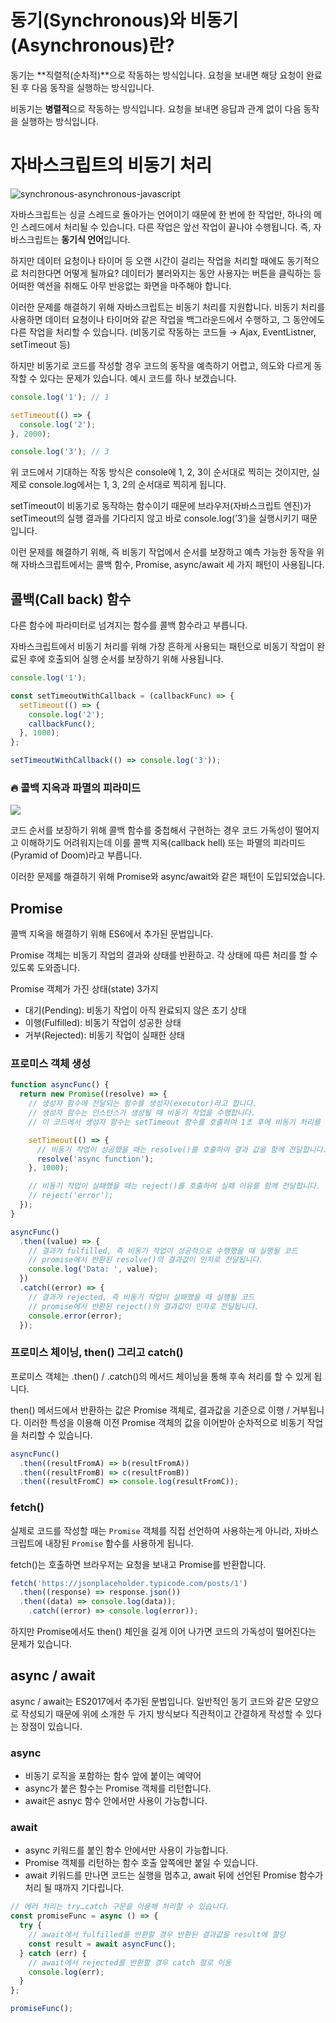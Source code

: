 # 동기(**Synchronous)와 비동기(Asynchronous)란?**

동기는 **직렬적(순차적)**으로 작동하는 방식입니다. 요청을 보내면 해당 요청이 완료된 후 다음 동작을 실행하는 방식입니다.

비동기는 **병렬적**으로 작동하는 방식입니다. 요청을 보내면 응답과 관계 없이 다음 동작을 실행하는 방식입니다.

# 자바스크립트의 비동기 처리
![synchronous-asynchronous-javascript](https://github.com/geniee1220/study-rocket/assets/110911811/c468be55-eaa3-4371-a434-6f4fce1d85c1)

자바스크립트는 싱글 스레드로 돌아가는 언어이기 때문에 한 번에 한 작업만, 하나의 메인 스레드에서 처리될 수 있습니다. 다른 작업은 앞선 작업이 끝나야 수행됩니다. 즉, 자바스크립트는 **동기식 언어**입니다.

하지만 데이터 요청이나 타이머 등 오랜 시간이 걸리는 작업을 처리할 때에도 동기적으로 처리한다면 어떻게 될까요? 데이터가 불러와지는 동안 사용자는 버튼을 클릭하는 등 어떠한 액션을 취해도 아무 반응없는 화면을 마주해야 합니다.

이러한 문제를 해결하기 위해 자바스크립트는 비동기 처리를 지원합니다. 비동기 처리를 사용하면 데이터 요청이나 타이머와 같은 작업을 백그라운드에서 수행하고, 그 동안에도 다른 작업을 처리할 수 있습니다.
(비동기로 작동하는 코드들 → Ajax, EventListner, setTimeout 등)

하지만 비동기로 코드를 작성할 경우 코드의 동작을 예측하기 어렵고, 의도와 다르게 동작할 수 있다는 문제가 있습니다. 예시 코드를 하나 보겠습니다.

```jsx
console.log('1'); // 1

setTimeout(() => {
  console.log('2');
}, 2000);

console.log('3'); // 3
```

위 코드에서 기대하는 작동 방식은 console에 1, 2, 3이 순서대로 찍히는 것이지만, 실제로 console.log에서는 1, 3, 2의 순서대로 찍히게 됩니다.

setTimeout이 비동기로 동작하는 함수이기 때문에 브라우저(자바스크립트 엔진)가 setTimeout의 실행 결과를 기다리지 않고 바로 console.log(’3’)을 실행시키기 때문입니다.

이런 문제를 해결하기 위해, 즉 비동기 작업에서 순서를 보장하고 예측 가능한 동작을 위해 자바스크립트에서는 콜백 함수, Promise, async/await 세 가지 패턴이 사용됩니다.

## 콜백(Call back) 함수

다른 함수에 파라미터로 넘겨지는 함수를 콜백 함수라고 부릅니다.

자바스크립트에서 비동기 처리를 위해 가장 흔하게 사용되는 패턴으로 비동기 작업이 완료된 후에 호출되어 실행 순서를 보장하기 위해 사용됩니다.

```jsx
console.log('1');

const setTimeoutWithCallback = (callbackFunc) => {
  setTimeout(() => {
    console.log('2');
    callbackFunc();
  }, 1000);
};

setTimeoutWithCallback(() => console.log('3'));
```

### **🔥 콜백 지옥과 파멸의 피라미드**
![](https://github.com/geniee1220/study-rocket/assets/110911811/4e8da275-4a5a-475e-94d6-8403bd274979)

코드 순서를 보장하기 위해 콜백 함수를 중첩해서 구현하는 경우 코드 가독성이 떨어지고 이해하기도 어려워지는데 이를 콜백 지옥(callback hell) 또는 파멸의 피라미드(Pyramid of Doom)라고 부릅니다.

이러한 문제를 해결하기 위해 Promise와 async/await와 같은 패턴이 도입되었습니다.

## Promise

콜백 지옥을 해결하기 위해 ES6에서 추가된 문법입니다.

Promise 객체는 비동기 작업의 결과와 상태를 반환하고. 각 상태에 따른 처리를 할 수 있도록 도와줍니다.

Promise 객체가 가진 상태(state) 3가지

- 대기(Pending): 비동기 작업이 아직 완료되지 않은 초기 상태
- 이행(Fulfilled): 비동기 작업이 성공한 상태
- 거부(Rejected): 비동기 작업이 실패한 상태

### 프로미스 객체 생성

```jsx
function asyncFunc() {
  return new Promise((resolve) => {
    // 생성자 함수에 전달되는 함수를 생성자(executor)라고 합니다.
    // 생성자 함수는 인스턴스가 생성될 때 비동기 작업을 수행합니다.
    // 이 코드에서 생성자 함수는 setTimeout 함수를 호출하여 1초 후에 비동기 처리를 수행합니다.

    setTimeout(() => {
      // 비동기 작업이 성공했을 때는 resolve()를 호출하여 결과 값을 함께 전달합니다.
      resolve('async function');
    }, 1000);

    // 비동기 작업이 실패했을 때는 reject()를 호출하여 실패 이유를 함께 전달합니다.
    // reject('error');
  });
}
```

```jsx
asyncFunc()
  .then((value) => {
    // 결과가 fulfilled, 즉 비동기 작업이 성공적으로 수행했을 때 실행될 코드
    // promise에서 반환된 resolve()의 결과값이 인자로 전달됩니다.
    console.log('Data: ', value);
  })
  .catch((error) => {
    // 결과가 rejected, 즉 비동기 작업이 실패했을 때 실행될 코드
    // promise에서 반환된 reject()의 결과값이 인자로 전달됩니다.
    console.error(error);
  });
```

### 프로미스 **체이닝,** then() 그리고 catch()

프로미스 객체는 .then() / .catch()의 메서드 체이닝을 통해 후속 처리를 할 수 있게 됩니다.

then() 메서드에서 반환하는 값은 Promise 객체로, 결과값을 기준으로 이행 / 거부됩니다. 이러한 특성을 이용해 이전 Promise 객체의 값을 이어받아 순차적으로 비동기 작업을 처리할 수 있습니다.

```jsx
asyncFunc()
  .then((resultFromA) => b(resultFromA))
  .then((resultFromB) => c(resultFromB))
  .then((resultFromC) => console.log(resultFromC));
```

### fetch()

실제로 코드를 작성할 때는 `Promise` 객체를 직접 선언하여 사용하는게 아니라, 자바스크립트에 내장된 `Promise` 함수를 사용하게 됩니다.

fetch()는 호출하면 브라우저는 요청을 보내고 Promise를 반환합니다.

```jsx
fetch('https://jsonplaceholder.typicode.com/posts/1')
  .then((response) => response.json())
  .then((data) => console.log(data));
	.catch((error) => console.log(error));
```

하지만 Promise에서도 then() 체인을 길게 이어 나가면 코드의 가독성이 떨어진다는 문제가 있습니다.

## async / await

async / await는 ES2017에서 추가된 문법입니다. 일반적인 동기 코드와 같은 모양으로 작성되기 때문에 위에 소개한 두 가지 방식보다 직관적이고 간결하게 작성할 수 있다는 장점이 있습니다.

### async

- 비동기 로직을 포함하는 함수 앞에 붙이는 예약어
- async가 붙은 함수는 Promise 객체를 리턴합니다.
- await은 asnyc 함수 안에서만 사용이 가능합니다.

### await

- async 키워드를 붙인 함수 안에서만 사용이 가능합니다.
- Promise 객체를 리턴하는 함수 호출 앞쪽에만 붙일 수 있습니다.
- await 키워드를 만나면 코드는 실행을 멈추고, await 뒤에 선언된 Promise 함수가 처리 될 때까지 기다립니다.

```jsx
// 에러 처리는 try…catch 구문을 이용해 처리할 수 있습니다.
const promiseFunc = async () => {
  try {
    // await에서 fulfilled를 반환할 경우 반환된 결과값을 result에 할당
    const result = await asyncFunc();
  } catch (err) {
    // await에서 rejected를 반환할 경우 catch 절로 이동
    console.log(err);
  }
};

promiseFunc();
```
